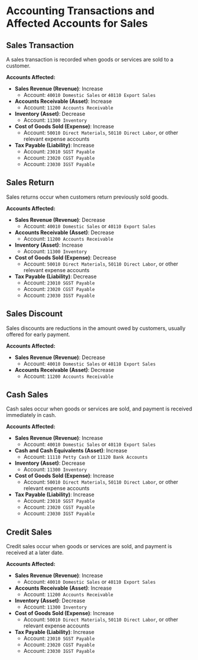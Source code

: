 # Accounting Transactions and Affected Accounts for Sales

## Sales Transaction
A sales transaction is recorded when goods or services are sold to a customer.

**Accounts Affected:**

- **Sales Revenue (Revenue)**: Increase
  - Account: `40010 Domestic Sales` or `40110 Export Sales`
- **Accounts Receivable (Asset)**: Increase
  - Account: `11200 Accounts Receivable`
- **Inventory (Asset)**: Decrease
  - Account: `11300 Inventory`
- **Cost of Goods Sold (Expense)**: Increase
  - Account: `50010 Direct Materials`, `50110 Direct Labor`, or other relevant expense accounts
- **Tax Payable (Liability)**: Increase
  - Account: `23010 SGST Payable`
  - Account: `23020 CGST Payable`
  - Account: `23030 IGST Payable`

## Sales Return
Sales returns occur when customers return previously sold goods.

**Accounts Affected:**

- **Sales Revenue (Revenue)**: Decrease
  - Account: `40010 Domestic Sales` or `40110 Export Sales`
- **Accounts Receivable (Asset)**: Decrease
  - Account: `11200 Accounts Receivable`
- **Inventory (Asset)**: Increase
  - Account: `11300 Inventory`
- **Cost of Goods Sold (Expense)**: Decrease
  - Account: `50010 Direct Materials`, `50110 Direct Labor`, or other relevant expense accounts
- **Tax Payable (Liability)**: Decrease
  - Account: `23010 SGST Payable`
  - Account: `23020 CGST Payable`
  - Account: `23030 IGST Payable`

## Sales Discount
Sales discounts are reductions in the amount owed by customers, usually offered for early payment.

**Accounts Affected:**

- **Sales Revenue (Revenue)**: Decrease
  - Account: `40010 Domestic Sales` or `40110 Export Sales`
- **Accounts Receivable (Asset)**: Decrease
  - Account: `11200 Accounts Receivable`

## Cash Sales
Cash sales occur when goods or services are sold, and payment is received immediately in cash.

**Accounts Affected:**

- **Sales Revenue (Revenue)**: Increase
  - Account: `40010 Domestic Sales` or `40110 Export Sales`
- **Cash and Cash Equivalents (Asset)**: Increase
  - Account: `11110 Petty Cash` or `11120 Bank Accounts`
- **Inventory (Asset)**: Decrease
  - Account: `11300 Inventory`
- **Cost of Goods Sold (Expense)**: Increase
  - Account: `50010 Direct Materials`, `50110 Direct Labor`, or other relevant expense accounts
- **Tax Payable (Liability)**: Increase
  - Account: `23010 SGST Payable`
  - Account: `23020 CGST Payable`
  - Account: `23030 IGST Payable`

## Credit Sales
Credit sales occur when goods or services are sold, and payment is received at a later date.

**Accounts Affected:**

- **Sales Revenue (Revenue)**: Increase
  - Account: `40010 Domestic Sales` or `40110 Export Sales`
- **Accounts Receivable (Asset)**: Increase
  - Account: `11200 Accounts Receivable`
- **Inventory (Asset)**: Decrease
  - Account: `11300 Inventory`
- **Cost of Goods Sold (Expense)**: Increase
  - Account: `50010 Direct Materials`, `50110 Direct Labor`, or other relevant expense accounts
- **Tax Payable (Liability)**: Increase
  - Account: `23010 SGST Payable`
  - Account: `23020 CGST Payable`
  - Account: `23030 IGST Payable`
